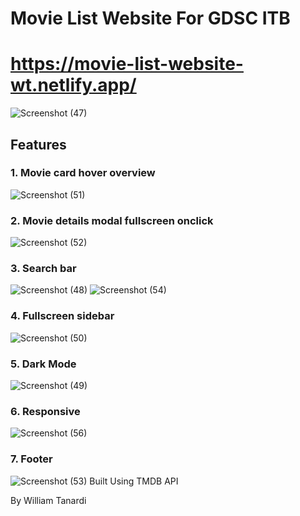 # Movie List Website For GDSC ITB
# https://movie-list-website-wt.netlify.app/
![Screenshot (47)](https://user-images.githubusercontent.com/90451337/138596685-131fc15f-81ea-49bf-8e4d-20db8975f075.png)
## Features
### 1. Movie card hover overview
![Screenshot (51)](https://user-images.githubusercontent.com/90451337/138596735-91d43d40-1371-4dfc-b34a-ec3ea5f1987a.png)
### 2. Movie details modal fullscreen onclick
![Screenshot (52)](https://user-images.githubusercontent.com/90451337/138596803-258a86c2-3795-44fb-a520-312ad2d950b9.png)
### 3. Search bar
![Screenshot (48)](https://user-images.githubusercontent.com/90451337/138596817-b0874b87-33dd-451e-adcf-9ca3adf10716.png)
![Screenshot (54)](https://user-images.githubusercontent.com/90451337/138596822-40301d06-24a3-4aeb-8719-803d321ac9c5.png)
### 4. Fullscreen sidebar
![Screenshot (50)](https://user-images.githubusercontent.com/90451337/138596858-32d06c06-fd1c-402c-93ff-1ab7f97ff9f7.png)
### 5. Dark Mode
![Screenshot (49)](https://user-images.githubusercontent.com/90451337/138596892-ed2a2d02-9c92-4c32-855a-f35f3d51116d.png)
### 6. Responsive
![Screenshot (56)](https://user-images.githubusercontent.com/90451337/138596921-12853cf4-90f2-4ee3-95ce-9853eadaaaea.png)
### 7. Footer
![Screenshot (53)](https://user-images.githubusercontent.com/90451337/138596935-c748cf30-fd5f-47e3-afe2-8e941635e18b.png)
Built Using TMDB API

By William Tanardi
